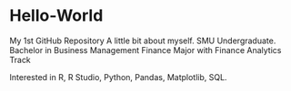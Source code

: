 # Hello-World
My 1st GitHub Repository
A little bit about myself. 
SMU Undergraduate. 
Bachelor in Business Management
Finance Major with Finance Analytics Track

Interested in R, R Studio, Python, Pandas, Matplotlib, SQL.
